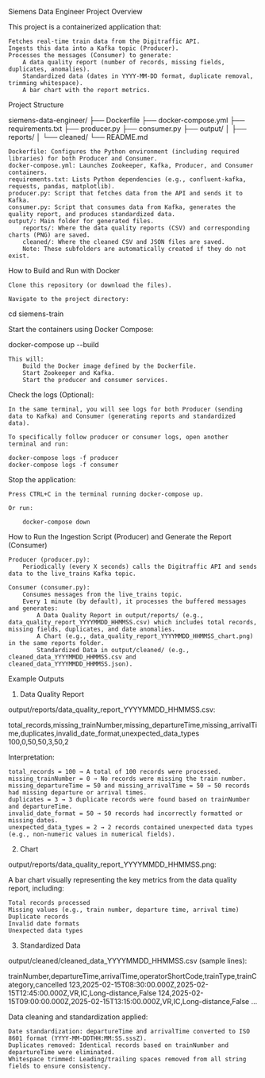 Siemens Data Engineer Project
Overview

This project is a containerized application that:

    Fetches real-time train data from the Digitraffic API.
    Ingests this data into a Kafka topic (Producer).
    Processes the messages (Consumer) to generate:
        A data quality report (number of records, missing fields, duplicates, anomalies).
        Standardized data (dates in YYYY-MM-DD format, duplicate removal, trimming whitespace).
        A bar chart with the report metrics.

Project Structure

siemens-data-engineer/
├── Dockerfile
├── docker-compose.yml
├── requirements.txt
├── producer.py
├── consumer.py
├── output/
│   ├── reports/
│   └── cleaned/
└── README.md

    Dockerfile: Configures the Python environment (including required libraries) for both Producer and Consumer.
    docker-compose.yml: Launches Zookeeper, Kafka, Producer, and Consumer containers.
    requirements.txt: Lists Python dependencies (e.g., confluent-kafka, requests, pandas, matplotlib).
    producer.py: Script that fetches data from the API and sends it to Kafka.
    consumer.py: Script that consumes data from Kafka, generates the quality report, and produces standardized data.
    output/: Main folder for generated files.
        reports/: Where the data quality reports (CSV) and corresponding charts (PNG) are saved.
        cleaned/: Where the cleaned CSV and JSON files are saved.
        Note: These subfolders are automatically created if they do not exist.

How to Build and Run with Docker

    Clone this repository (or download the files).

    Navigate to the project directory:

cd siemens-train

Start the containers using Docker Compose:

docker-compose up --build

    This will:
        Build the Docker image defined by the Dockerfile.
        Start Zookeeper and Kafka.
        Start the producer and consumer services.

Check the logs (Optional):

    In the same terminal, you will see logs for both Producer (sending data to Kafka) and Consumer (generating reports and standardized data).

    To specifically follow producer or consumer logs, open another terminal and run:

    docker-compose logs -f producer
    docker-compose logs -f consumer

Stop the application:

    Press CTRL+C in the terminal running docker-compose up.

    Or run:

        docker-compose down

How to Run the Ingestion Script (Producer) and Generate the Report (Consumer)

    Producer (producer.py):
        Periodically (every X seconds) calls the Digitraffic API and sends data to the live_trains Kafka topic.

    Consumer (consumer.py):
        Consumes messages from the live_trains topic.
        Every 1 minute (by default), it processes the buffered messages and generates:
            A Data Quality Report in output/reports/ (e.g., data_quality_report_YYYYMMDD_HHMMSS.csv) which includes total records, missing fields, duplicates, and date anomalies.
            A Chart (e.g., data_quality_report_YYYYMMDD_HHMMSS_chart.png) in the same reports folder.
            Standardized Data in output/cleaned/ (e.g., cleaned_data_YYYYMMDD_HHMMSS.csv and cleaned_data_YYYYMMDD_HHMMSS.json).

Example Outputs
1. Data Quality Report

output/reports/data_quality_report_YYYYMMDD_HHMMSS.csv:

total_records,missing_trainNumber,missing_departureTime,missing_arrivalTime,duplicates,invalid_date_format,unexpected_data_types
100,0,50,50,3,50,2

Interpretation:

    total_records = 100 → A total of 100 records were processed.
    missing_trainNumber = 0 → No records were missing the train number.
    missing_departureTime = 50 and missing_arrivalTime = 50 → 50 records had missing departure or arrival times.
    duplicates = 3 → 3 duplicate records were found based on trainNumber and departureTime.
    invalid_date_format = 50 → 50 records had incorrectly formatted or missing dates.
    unexpected_data_types = 2 → 2 records contained unexpected data types (e.g., non-numeric values in numerical fields).

2. Chart

output/reports/data_quality_report_YYYYMMDD_HHMMSS.png:

A bar chart visually representing the key metrics from the data quality report, including:

    Total records processed
    Missing values (e.g., train number, departure time, arrival time)
    Duplicate records
    Invalid date formats
    Unexpected data types

3. Standardized Data

output/cleaned/cleaned_data_YYYYMMDD_HHMMSS.csv (sample lines):

trainNumber,departureTime,arrivalTime,operatorShortCode,trainType,trainCategory,cancelled
123,2025-02-15T08:30:00.000Z,2025-02-15T12:45:00.000Z,VR,IC,Long-distance,False
124,2025-02-15T09:00:00.000Z,2025-02-15T13:15:00.000Z,VR,IC,Long-distance,False
...

  Data cleaning and standardization applied:

    Date standardization: departureTime and arrivalTime converted to ISO 8601 format (YYYY-MM-DDTHH:MM:SS.sssZ).
    Duplicates removed: Identical records based on trainNumber and departureTime were eliminated.
    Whitespace trimmed: Leading/trailing spaces removed from all string fields to ensure consistency.

